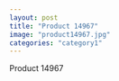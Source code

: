 ```yaml
---
layout: post
title: "Product 14967"
image: "product14967.jpg"
categories: "category1"
---
```

Product 14967
